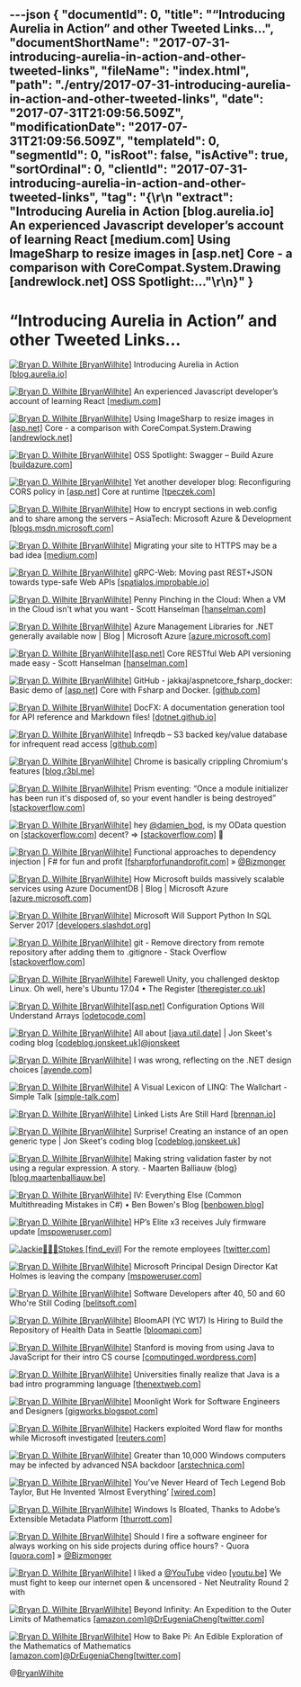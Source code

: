 ---json
{
  "documentId": 0,
  "title": "“Introducing Aurelia in Action” and other Tweeted Links…",
  "documentShortName": "2017-07-31-introducing-aurelia-in-action-and-other-tweeted-links",
  "fileName": "index.html",
  "path": "./entry/2017-07-31-introducing-aurelia-in-action-and-other-tweeted-links",
  "date": "2017-07-31T21:09:56.509Z",
  "modificationDate": "2017-07-31T21:09:56.509Z",
  "templateId": 0,
  "segmentId": 0,
  "isRoot": false,
  "isActive": true,
  "sortOrdinal": 0,
  "clientId": "2017-07-31-introducing-aurelia-in-action-and-other-tweeted-links",
  "tag": "{\r\n  \"extract\": \"Introducing Aurelia in Action [blog.aurelia.io] An experienced Javascript developer’s account of learning React [medium.com] Using ImageSharp to resize images in [asp.net] Core - a comparison with CoreCompat.System.Drawing [andrewlock.net] OSS Spotlight:...\"\r\n}"
}
---

# “Introducing Aurelia in Action” and other Tweeted Links…

[<img alt="Bryan D. Wilhite [BryanWilhite]" src="https://songhay.blob.core.windows.net/shared-social-twitter/BryanWilhite.jpeg">](http://t.co/UNdqV0Z1zz "Bryan D. Wilhite [BryanWilhite]") Introducing Aurelia in Action [[blog.aurelia.io]](http://blog.aurelia.io/2017/07/13/introducing-aurelia-in-action/)

[<img alt="Bryan D. Wilhite [BryanWilhite]" src="https://songhay.blob.core.windows.net/shared-social-twitter/BryanWilhite.jpeg">](http://t.co/UNdqV0Z1zz "Bryan D. Wilhite [BryanWilhite]") An experienced Javascript developer’s account of learning React [[medium.com]](https://medium.com/@gianluca.guarini/things-nobody-will-tell-you-about-react-js-3a373c1b03b4)

[<img alt="Bryan D. Wilhite [BryanWilhite]" src="https://songhay.blob.core.windows.net/shared-social-twitter/BryanWilhite.jpeg">](http://t.co/UNdqV0Z1zz "Bryan D. Wilhite [BryanWilhite]") Using ImageSharp to resize images in [[asp.net]](http://ASP.NET) Core - a comparison with CoreCompat.System.Drawing [[andrewlock.net]](https://andrewlock.net/using-imagesharp-to-resize-images-in-asp-net-core-a-comparison-with-corecompat-system-drawing/)

[<img alt="Bryan D. Wilhite [BryanWilhite]" src="https://songhay.blob.core.windows.net/shared-social-twitter/BryanWilhite.jpeg">](http://t.co/UNdqV0Z1zz "Bryan D. Wilhite [BryanWilhite]") OSS Spotlight: Swagger – Build Azure [[buildazure.com]](https://buildazure.com/2017/04/20/oss-spotlight-swagger/)

[<img alt="Bryan D. Wilhite [BryanWilhite]" src="https://songhay.blob.core.windows.net/shared-social-twitter/BryanWilhite.jpeg">](http://t.co/UNdqV0Z1zz "Bryan D. Wilhite [BryanWilhite]") Yet another developer blog: Reconfiguring CORS policy in [[asp.net]](http://ASP.NET) Core at runtime [[tpeczek.com]](https://www.tpeczek.com/2017/04/reconfiguring-cors-policy-in-aspnet.html)

[<img alt="Bryan D. Wilhite [BryanWilhite]" src="https://songhay.blob.core.windows.net/shared-social-twitter/BryanWilhite.jpeg">](http://t.co/UNdqV0Z1zz "Bryan D. Wilhite [BryanWilhite]") How to encrypt sections in web.config and to share among the servers – AsiaTech: Microsoft Azure &amp; Development [[blogs.msdn.microsoft.com]](https://blogs.msdn.microsoft.com/asiatech/2017/04/21/how-to-encrypt-sections-in-web-config-and-to-share-among-the-servers/)

[<img alt="Bryan D. Wilhite [BryanWilhite]" src="https://songhay.blob.core.windows.net/shared-social-twitter/BryanWilhite.jpeg">](http://t.co/UNdqV0Z1zz "Bryan D. Wilhite [BryanWilhite]") Migrating your site to HTTPS may be a bad idea [[medium.com]](https://medium.com/@andrewwidjaja/why-migrating-your-site-to-https-may-be-a-bad-idea-9d69d8c27fca)

[<img alt="Bryan D. Wilhite [BryanWilhite]" src="https://songhay.blob.core.windows.net/shared-social-twitter/BryanWilhite.jpeg">](http://t.co/UNdqV0Z1zz "Bryan D. Wilhite [BryanWilhite]") gRPC-Web: Moving past REST+JSON towards type-safe Web APIs [[spatialos.improbable.io]](https://spatialos.improbable.io/games/grpc-web-moving-past-restjson-towards-type-safe-web-apis#hn)

[<img alt="Bryan D. Wilhite [BryanWilhite]" src="https://songhay.blob.core.windows.net/shared-social-twitter/BryanWilhite.jpeg">](http://t.co/UNdqV0Z1zz "Bryan D. Wilhite [BryanWilhite]") Penny Pinching in the Cloud: When a VM in the Cloud isn't what you want - Scott Hanselman [[hanselman.com]](https://www.hanselman.com/blog/PennyPinchingInTheCloudLiftAndShiftVsAppServicesWhenAVMInTheCloudIsntWhatYouWant.aspx)

[<img alt="Bryan D. Wilhite [BryanWilhite]" src="https://songhay.blob.core.windows.net/shared-social-twitter/BryanWilhite.jpeg">](http://t.co/UNdqV0Z1zz "Bryan D. Wilhite [BryanWilhite]") Azure Management Libraries for .NET generally available now | Blog | Microsoft Azure [[azure.microsoft.com]](https://azure.microsoft.com/en-us/blog/azure-management-libraries-for-net-generally-available-now/)

[<img alt="Bryan D. Wilhite [BryanWilhite]" src="https://songhay.blob.core.windows.net/shared-social-twitter/BryanWilhite.jpeg">](http://t.co/UNdqV0Z1zz "Bryan D. Wilhite [BryanWilhite]")[[asp.net]](http://ASP.NET) Core RESTful Web API versioning made easy - Scott Hanselman [[hanselman.com]](https://www.hanselman.com/blog/ASPNETCoreRESTfulWebAPIVersioningMadeEasy.aspx)

[<img alt="Bryan D. Wilhite [BryanWilhite]" src="https://songhay.blob.core.windows.net/shared-social-twitter/BryanWilhite.jpeg">](http://t.co/UNdqV0Z1zz "Bryan D. Wilhite [BryanWilhite]") GitHub - jakkaj/aspnetcore_fsharp_docker: Basic demo of [[asp.net]](http://ASP.NET) Core with Fsharp and Docker. [[github.com]](https://github.com/jakkaj/aspnetcore_fsharp_docker)

[<img alt="Bryan D. Wilhite [BryanWilhite]" src="https://songhay.blob.core.windows.net/shared-social-twitter/BryanWilhite.jpeg">](http://t.co/UNdqV0Z1zz "Bryan D. Wilhite [BryanWilhite]") DocFX: A documentation generation tool for API reference and Markdown files! [[dotnet.github.io]](https://dotnet.github.io/docfx/)

[<img alt="Bryan D. Wilhite [BryanWilhite]" src="https://songhay.blob.core.windows.net/shared-social-twitter/BryanWilhite.jpeg">](http://t.co/UNdqV0Z1zz "Bryan D. Wilhite [BryanWilhite]") Infreqdb – S3 backed key/value database for infrequent read access [[github.com]](https://github.com/turbobytes/infreqdb)

[<img alt="Bryan D. Wilhite [BryanWilhite]" src="https://songhay.blob.core.windows.net/shared-social-twitter/BryanWilhite.jpeg">](http://t.co/UNdqV0Z1zz "Bryan D. Wilhite [BryanWilhite]") Chrome is basically crippling Chromium's features [[blog.r3bl.me]](https://blog.r3bl.me/en/chrome-vs-chromium/)

[<img alt="Bryan D. Wilhite [BryanWilhite]" src="https://songhay.blob.core.windows.net/shared-social-twitter/BryanWilhite.jpeg">](http://t.co/UNdqV0Z1zz "Bryan D. Wilhite [BryanWilhite]") Prism eventing: “Once a module initializer has been run it's disposed of, so your event handler is being destroyed” [[stackoverflow.com]](http://stackoverflow.com/questions/1810730/prism-event-aggregation-subscriber-not-triggered)

[<img alt="Bryan D. Wilhite [BryanWilhite]" src="https://songhay.blob.core.windows.net/shared-social-twitter/BryanWilhite.jpeg">](http://t.co/UNdqV0Z1zz "Bryan D. Wilhite [BryanWilhite]") hey [@damien_bod](http://twitter.com/damien_bod), is my OData question on [[stackoverflow.com]](http://stackoverflow.com) decent? =&gt; [[stackoverflow.com]](https://stackoverflow.com/questions/45150783/odata-v4-with-n-to-n-relation-and-odataroute) 🤠

[<img alt="Bryan D. Wilhite [BryanWilhite]" src="https://songhay.blob.core.windows.net/shared-social-twitter/BryanWilhite.jpeg">](http://t.co/UNdqV0Z1zz "Bryan D. Wilhite [BryanWilhite]") Functional approaches to dependency injection | F# for fun and profit [[fsharpforfunandprofit.com]](https://fsharpforfunandprofit.com/posts/dependency-injection-1/) » [@Bizmonger](http://twitter.com/Bizmonger)

[<img alt="Bryan D. Wilhite [BryanWilhite]" src="https://songhay.blob.core.windows.net/shared-social-twitter/BryanWilhite.jpeg">](http://t.co/UNdqV0Z1zz "Bryan D. Wilhite [BryanWilhite]") How Microsoft builds massively scalable services using Azure DocumentDB | Blog | Microsoft Azure [[azure.microsoft.com]](https://azure.microsoft.com/en-us/blog/how-azure-documentdb-planet-scale-nosql-helps-run-microsoft-s-own-businesses/)

[<img alt="Bryan D. Wilhite [BryanWilhite]" src="https://songhay.blob.core.windows.net/shared-social-twitter/BryanWilhite.jpeg">](http://t.co/UNdqV0Z1zz "Bryan D. Wilhite [BryanWilhite]") Microsoft Will Support Python In SQL Server 2017 [[developers.slashdot.org]](https://developers.slashdot.org/story/17/04/22/0517232/microsoft-will-support-python-in-sql-server-2017?utm_source=feedly1.0mainlinkanon&utm_medium=feed)

[<img alt="Bryan D. Wilhite [BryanWilhite]" src="https://songhay.blob.core.windows.net/shared-social-twitter/BryanWilhite.jpeg">](http://t.co/UNdqV0Z1zz "Bryan D. Wilhite [BryanWilhite]") git - Remove directory from remote repository after adding them to .gitignore - Stack Overflow [[stackoverflow.com]](http://stackoverflow.com/questions/7927230/remove-directory-from-remote-repository-after-adding-them-to-gitignore)

[<img alt="Bryan D. Wilhite [BryanWilhite]" src="https://songhay.blob.core.windows.net/shared-social-twitter/BryanWilhite.jpeg">](http://t.co/UNdqV0Z1zz "Bryan D. Wilhite [BryanWilhite]") Farewell Unity, you challenged desktop Linux. Oh well, here's Ubuntu 17.04 • The Register [[theregister.co.uk]](https://www.theregister.co.uk/2017/04/21/ubuntu_17_04_gnome_not_unity/)

[<img alt="Bryan D. Wilhite [BryanWilhite]" src="https://songhay.blob.core.windows.net/shared-social-twitter/BryanWilhite.jpeg">](http://t.co/UNdqV0Z1zz "Bryan D. Wilhite [BryanWilhite]")[[asp.net]](http://ASP.NET) Configuration Options Will Understand Arrays [[odetocode.com]](http://odetocode.com/blogs/scott/archive/2017/04/24/asp-net-configuration-options-will-understand-arrays.aspx)

[<img alt="Bryan D. Wilhite [BryanWilhite]" src="https://songhay.blob.core.windows.net/shared-social-twitter/BryanWilhite.jpeg">](http://t.co/UNdqV0Z1zz "Bryan D. Wilhite [BryanWilhite]") All about [[java.util.date]](http://java.util.Date) | Jon Skeet's coding blog [[codeblog.jonskeet.uk]](https://codeblog.jonskeet.uk/2017/04/23/all-about-java-util-date/)[@jonskeet](http://twitter.com/jonskeet)

[<img alt="Bryan D. Wilhite [BryanWilhite]" src="https://songhay.blob.core.windows.net/shared-social-twitter/BryanWilhite.jpeg">](http://t.co/UNdqV0Z1zz "Bryan D. Wilhite [BryanWilhite]") I was wrong, reflecting on the .NET design choices [[ayende.com]](https://ayende.com/blog/177921/i-was-wrong-reflecting-on-the-net-design-choices)

[<img alt="Bryan D. Wilhite [BryanWilhite]" src="https://songhay.blob.core.windows.net/shared-social-twitter/BryanWilhite.jpeg">](http://t.co/UNdqV0Z1zz "Bryan D. Wilhite [BryanWilhite]") A Visual Lexicon of LINQ: The Wallchart - Simple Talk [[simple-talk.com]](https://www.simple-talk.com/dotnet/net-development/visual-lexicon-linq-wallchart/)

[<img alt="Bryan D. Wilhite [BryanWilhite]" src="https://songhay.blob.core.windows.net/shared-social-twitter/BryanWilhite.jpeg">](http://t.co/UNdqV0Z1zz "Bryan D. Wilhite [BryanWilhite]") Linked Lists Are Still Hard [[brennan.io]](https://brennan.io/2017/04/21/linked-lists-are-still-hard/)

[<img alt="Bryan D. Wilhite [BryanWilhite]" src="https://songhay.blob.core.windows.net/shared-social-twitter/BryanWilhite.jpeg">](http://t.co/UNdqV0Z1zz "Bryan D. Wilhite [BryanWilhite]") Surprise! Creating an instance of an open generic type | Jon Skeet's coding blog [[codeblog.jonskeet.uk]](https://codeblog.jonskeet.uk/2017/04/26/surprise-creating-an-instance-of-an-open-generic-type/)

[<img alt="Bryan D. Wilhite [BryanWilhite]" src="https://songhay.blob.core.windows.net/shared-social-twitter/BryanWilhite.jpeg">](http://t.co/UNdqV0Z1zz "Bryan D. Wilhite [BryanWilhite]") Making string validation faster by not using a regular expression. A story. - Maarten Balliauw {blog} [[blog.maartenballiauw.be]](https://blog.maartenballiauw.be/post/2017/04/24/making-string-validation-faster-no-regular-expressions.html)

[<img alt="Bryan D. Wilhite [BryanWilhite]" src="https://songhay.blob.core.windows.net/shared-social-twitter/BryanWilhite.jpeg">](http://t.co/UNdqV0Z1zz "Bryan D. Wilhite [BryanWilhite]") IV: Everything Else (Common Multithreading Mistakes in C#) • Ben Bowen's Blog [[benbowen.blog]](http://benbowen.blog/post/cmmics_iv/)

[<img alt="Bryan D. Wilhite [BryanWilhite]" src="https://songhay.blob.core.windows.net/shared-social-twitter/BryanWilhite.jpeg">](http://t.co/UNdqV0Z1zz "Bryan D. Wilhite [BryanWilhite]") HP’s Elite x3 receives July firmware update [[mspoweruser.com]](https://mspoweruser.com/hps-elite-x3-receives-july-firmware-update/)

[<img alt="Jackie🕵🏾‍♀️Stokes [find_evil]" src="https://songhay.blob.core.windows.net/shared-social-twitter/find_evil.jpg">](https://t.co/9CWyzK53DL "Jackie🕵🏾‍♀️Stokes [find_evil]") For the remote employees [[twitter.com]](https://twitter.com/find_evil/status/885883636049948673/photo/1)

[<img alt="Bryan D. Wilhite [BryanWilhite]" src="https://songhay.blob.core.windows.net/shared-social-twitter/BryanWilhite.jpeg">](http://t.co/UNdqV0Z1zz "Bryan D. Wilhite [BryanWilhite]") Microsoft Principal Design Director Kat Holmes is leaving the company [[mspoweruser.com]](https://mspoweruser.com/microsoft-principal-design-director-kat-holmes-leaving-company/)

[<img alt="Bryan D. Wilhite [BryanWilhite]" src="https://songhay.blob.core.windows.net/shared-social-twitter/BryanWilhite.jpeg">](http://t.co/UNdqV0Z1zz "Bryan D. Wilhite [BryanWilhite]") Software Developers after 40, 50 and 60 Who're Still Coding [[belitsoft.com]](https://belitsoft.com/php-development-services/top-software-developers-after-40-50-and-60)

[<img alt="Bryan D. Wilhite [BryanWilhite]" src="https://songhay.blob.core.windows.net/shared-social-twitter/BryanWilhite.jpeg">](http://t.co/UNdqV0Z1zz "Bryan D. Wilhite [BryanWilhite]") BloomAPI (YC W17) Is Hiring to Build the Repository of Health Data in Seattle [[bloomapi.com]](https://www.bloomapi.com/careers)

[<img alt="Bryan D. Wilhite [BryanWilhite]" src="https://songhay.blob.core.windows.net/shared-social-twitter/BryanWilhite.jpeg">](http://t.co/UNdqV0Z1zz "Bryan D. Wilhite [BryanWilhite]") Stanford is moving from using Java to JavaScript for their intro CS course [[computinged.wordpress.com]](https://computinged.wordpress.com/2017/04/21/cs-department-updates-introductory-courses-java-is-gone/)

[<img alt="Bryan D. Wilhite [BryanWilhite]" src="https://songhay.blob.core.windows.net/shared-social-twitter/BryanWilhite.jpeg">](http://t.co/UNdqV0Z1zz "Bryan D. Wilhite [BryanWilhite]") Universities finally realize that Java is a bad intro programming language [[thenextweb.com]](https://thenextweb.com/dd/2017/04/24/universities-finally-realize-java-bad-introductory-programming-language/)

[<img alt="Bryan D. Wilhite [BryanWilhite]" src="https://songhay.blob.core.windows.net/shared-social-twitter/BryanWilhite.jpeg">](http://t.co/UNdqV0Z1zz "Bryan D. Wilhite [BryanWilhite]") Moonlight Work for Software Engineers and Designers [[gigworks.blogspot.com]](http://gigworks.blogspot.com/2017/04/moonlight-work-for-software-engineers.html)

[<img alt="Bryan D. Wilhite [BryanWilhite]" src="https://songhay.blob.core.windows.net/shared-social-twitter/BryanWilhite.jpeg">](http://t.co/UNdqV0Z1zz "Bryan D. Wilhite [BryanWilhite]") Hackers exploited Word flaw for months while Microsoft investigated [[reuters.com]](http://www.reuters.com/article/us-microsoft-cyber-idUSKBN17S32G)

[<img alt="Bryan D. Wilhite [BryanWilhite]" src="https://songhay.blob.core.windows.net/shared-social-twitter/BryanWilhite.jpeg">](http://t.co/UNdqV0Z1zz "Bryan D. Wilhite [BryanWilhite]") Greater than 10,000 Windows computers may be infected by advanced NSA backdoor [[arstechnica.com]](https://arstechnica.com/security/2017/04/10000-windows-computers-may-be-infected-by-advanced-nsa-backdoor/)

[<img alt="Bryan D. Wilhite [BryanWilhite]" src="https://songhay.blob.core.windows.net/shared-social-twitter/BryanWilhite.jpeg">](http://t.co/UNdqV0Z1zz "Bryan D. Wilhite [BryanWilhite]") You’ve Never Heard of Tech Legend Bob Taylor, But He Invented ‘Almost Everything’ [[wired.com]](https://www.wired.com/2017/04/youve-never-heard-tech-legend-bob-taylor-invented-almost-everything/)

[<img alt="Bryan D. Wilhite [BryanWilhite]" src="https://songhay.blob.core.windows.net/shared-social-twitter/BryanWilhite.jpeg">](http://t.co/UNdqV0Z1zz "Bryan D. Wilhite [BryanWilhite]") Windows Is Bloated, Thanks to Adobe’s Extensible Metadata Platform [[thurrott.com]](https://www.thurrott.com/windows/109962/windows-bloated-thanks-adobes-extensible-metadata-platform)

[<img alt="Bryan D. Wilhite [BryanWilhite]" src="https://songhay.blob.core.windows.net/shared-social-twitter/BryanWilhite.jpeg">](http://t.co/UNdqV0Z1zz "Bryan D. Wilhite [BryanWilhite]") Should I fire a software engineer for always working on his side projects during office hours? - Quora [[quora.com]](https://www.quora.com/Should-I-fire-a-software-engineer-for-always-working-on-his-side-projects-during-office-hours) » [@Bizmonger](http://twitter.com/Bizmonger)

[<img alt="Bryan D. Wilhite [BryanWilhite]" src="https://songhay.blob.core.windows.net/shared-social-twitter/BryanWilhite.jpeg">](http://t.co/UNdqV0Z1zz "Bryan D. Wilhite [BryanWilhite]") I liked a [@YouTube](http://twitter.com/YouTube) video [[youtu.be]](http://youtu.be/toIlEERD3Ik?a) We must fight to keep our internet open &amp; uncensored - Net Neutrality Round 2 with

[<img alt="Bryan D. Wilhite [BryanWilhite]" src="https://songhay.blob.core.windows.net/shared-social-twitter/BryanWilhite.jpeg">](http://t.co/UNdqV0Z1zz "Bryan D. Wilhite [BryanWilhite]") Beyond Infinity: An Expedition to the Outer Limits of Mathematics [[amazon.com]](https://www.amazon.com/Beyond-Infinity-Expedition-Limits-Mathematics/dp/0465094813?SubscriptionId=1SW6D7X6ZXXR92KVX0G2&tag=thekintespacec00&linkCode=xm2&camp=2025&creative=165953&creativeASIN=0465094813)[@DrEugeniaCheng](http://twitter.com/DrEugeniaCheng)[[twitter.com]](https://twitter.com/BryanWilhite/status/888357937420357632/photo/1)

[<img alt="Bryan D. Wilhite [BryanWilhite]" src="https://songhay.blob.core.windows.net/shared-social-twitter/BryanWilhite.jpeg">](http://t.co/UNdqV0Z1zz "Bryan D. Wilhite [BryanWilhite]") How to Bake Pi: An Edible Exploration of the Mathematics of Mathematics [[amazon.com]](https://www.amazon.com/How-Bake-Pi-Exploration-Mathematics/dp/0465097677?SubscriptionId=1SW6D7X6ZXXR92KVX0G2&tag=thekintespacec00&linkCode=xm2&camp=2025&creative=165953&creativeASIN=0465097677)[@DrEugeniaCheng](http://twitter.com/DrEugeniaCheng)[[twitter.com]](https://twitter.com/BryanWilhite/status/888433443964682240/photo/1)

@[BryanWilhite](https://twitter.com/BryanWilhite)
